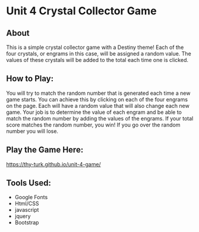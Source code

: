 # Unit 4 Crystal Collector Game

## About 
This is a simple crystal collector game with a Destiny theme! Each of the four crystals, or engrams in this case, will be assigned a random value. The values of these crystals will be added to the total each time one is clicked.  

## How to Play:
You will try to match the random number that is generated each time a new game starts. You can achieve this by clicking on each of the four engrams on the page. Each will have a random value that will also change each new game. Your job is to determine the value of each engram and be able to match the random number by adding the values of the engrams. If your total score matches the random number, you win! If you go over the random number you will lose.

## Play the Game Here:
https://thy-turk.github.io/unit-4-game/

## Tools Used:
* Google Fonts
* Html/CSS
* javascript
* jquery
* Bootstrap 